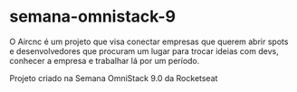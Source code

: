 # semana-omnistack-9
O Aircnc é um projeto que visa conectar empresas que querem abrir spots e desenvolvedores que procuram um lugar para trocar ideias com devs, conhecer a empresa e trabalhar lá por um período.

Projeto criado na Semana OmniStack 9.0 da Rocketseat
